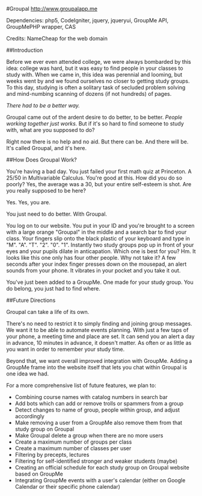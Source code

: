 #Groupal
http://www.groupalapp.me

Dependencies: php5, CodeIgniter, jquery, jqueryui, GroupMe API, GroupMePHP wrapper, CAS

Credits: NameCheap for the web domain

##Introduction

Before we ever even attended college, we were always bombarded by this idea: college was hard, but it was easy to find people in your classes to study with. When we came in, this idea was perennial and looming, but weeks went by and we found ourselves no closer to getting study groups. To this day, studying is often a solitary task of secluded problem solving and mind-numbing scanning of dozens (if not hundreds) of pages.

*There had to be a better way.*

Groupal came out of the ardent desire to do better, to be better. *People working together just works.* But if it's so hard to find someone to study with, what are you supposed to do? 

Right now there is no help and no aid. But there can be. And there will be. It's called Groupal, and it's here. 

##How Does Groupal Work?

You're having a bad day. You just failed your first math quiz at Princeton. A 25/50 in Multivariable Calculus. You're good at this. How did you do so poorly? Yes, the average was a 30, but your entire self-esteem is shot. Are you really supposed to be here?

Yes. Yes, you are.

You just need to do better. With Groupal.

You log on to our website. You put in your ID and you're brought to a screen with a large orange "Groupal" in the middle and a search bar to find your class. Your fingers slip onto the black plastic of your keyboard and type in "M". "A". "T". "2". "0". "1". Instantly two study groups pop up in front of your eyes and your pupils dilate in anticapation. Which one is best for you? Hm. It looks like this one only has four other people. Why not take it? A few seconds after your index finger presses down on the mousepad, an alert sounds from your phone. It vibrates in your pocket and you take it out.

You've just been added to a GroupMe. One made for your study group. You do belong, you just had to find where.

##Future Directions

Groupal can take a life of its own. 

There's no need to restrict it to simply finding and joining group messages. We want it to be able to automate events planning. With just a few taps of your phone, a meeting time and place are set. It can send you an alert a day in advance, 10 minutes in advance, it doesn't matter. As often or as little as you want in order to remember your study time.

Beyond that, we want overall improved integration with GroupMe. Adding a GroupMe frame into the website itself that lets you chat within Groupal is one idea we had.

For a more comprehensive list of future features, we plan to:
* Combining course names with catalog numbers in search bar
* Add bots which can add or remove trolls or spammers from a group
* Detect changes to name of group, people within group, and adjust accordingly
* Make removing a user from a GroupMe also remove them from that study group on Groupal
* Make Groupal delete a group when there are no more users
* Create a maximum number of groups per class
* Create a maximum number of classes per user
* Filtering by precepts, lectures
* Filtering for self-identified stronger and weaker students (maybe)
* Creating an official schedule for each study group on Groupal website based on GroupMe
* Integrating GroupMe events with a user's calendar (either on Google Calendar or their specific phone calendar)
